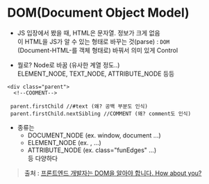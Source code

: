# DOM(Document Object Model)
* JS 입장에서 봤을 때, HTML은 문자열. 정보가 크게 없음   
이 HTML을 JS가 알 수 있는 형태로 바꾸는 것(parse) : ```DOM```   
(Document-HTML-를 객체 형태로) 바꿔서 의미 있게 Control

* 뭘로? Node로 바꿈 (유사한 계열 정도..)   
ELEMENT_NODE, TEXT_NODE, ATTRIBUTE_NODE 등등

```
<div class="parent">
  <!--COOMENT-->
 
 parent.firstChild //#text (왜? 공백 부분도 인식)
 parent.firstChild.nextSibling //COMMENT (왜? comment도 인식)
```

* 종류는
  * DOCUMENT_NODE (ex. window, document ...)
  * ELEMENT_NODE (ex. <body>, <a> ...)
  * ATTRIBUTE_NODE (ex. class="funEdges" ...)   
등 다양하다
  
> 출처 : [프론트엔드 개발자는 DOM을 알아야 합니다. How about you?](https://www.youtube.com/watch?v=CFgXIJ3RZ50)
